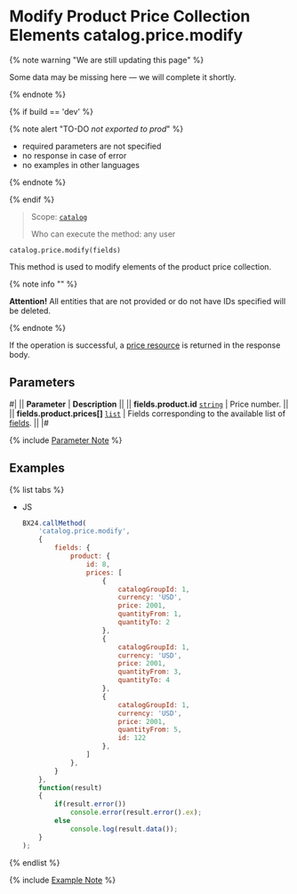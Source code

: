 # Modify Product Price Collection Elements catalog.price.modify

{% note warning "We are still updating this page" %}

Some data may be missing here — we will complete it shortly.

{% endnote %}

{% if build == 'dev' %}

{% note alert "TO-DO _not exported to prod_" %}

- required parameters are not specified
- no response in case of error 
- no examples in other languages
  
{% endnote %}

{% endif %}

> Scope: [`catalog`](../../scopes/permissions.md)
>
> Who can execute the method: any user

```http
catalog.price.modify(fields)
```

This method is used to modify elements of the product price collection.

{% note info "" %}

**Attention!** All entities that are not provided or do not have IDs specified will be deleted.

{% endnote %}

If the operation is successful, a [price resource](resource.md) is returned in the response body.

## Parameters

#|
|| **Parameter** | **Description** ||
|| **fields.product.id** 
[`string`](../../data-types.md) | Price number. ||
|| **fields.product.prices[]** 
[`list`](../../data-types.md) | Fields corresponding to the available list of [fields](catalog-price-get-fields.md). ||
|#

{% include [Parameter Note](../../../_includes/required.md) %}

## Examples

{% list tabs %}

- JS

    ```js
    BX24.callMethod(
        'catalog.price.modify',
        {
            fields: {
                product: {
                    id: 8,
                    prices: [
                        {
                            catalogGroupId: 1,
                            currency: 'USD',
                            price: 2001,
                            quantityFrom: 1,
                            quantityTo: 2
                        },
                        {
                            catalogGroupId: 1,
                            currency: 'USD',
                            price: 2001,                
                            quantityFrom: 3,
                            quantityTo: 4
                        },
                        {
                            catalogGroupId: 1,
                            currency: 'USD',
                            price: 2001,                
                            quantityFrom: 5,
                            id: 122
                        },
                    ]
                },
            }
        },
        function(result)
        {
            if(result.error())
                console.error(result.error().ex);
            else
                console.log(result.data());
        }
    );
    ```

{% endlist %}

{% include [Example Note](../../../_includes/examples.md) %}